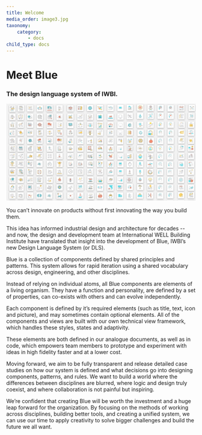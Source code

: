 ```yaml
---
title: Welcome
media_order: image3.jpg
taxonomy:
    category:
        - docs
child_type: docs
---
```


<h1> Meet Blue</h1>
<h3 style="text-align: left;"> The design language system of IWBI.</h3>

![](image3.jpg?width=100%)

<p style="text-align: left;">You can’t innovate on products without first innovating the way you build them. </p>

<p style="text-align: left;">This idea has informed industrial design and architecture for decades -- and now, the design and development team at International WELL Building Institute have translated that insight into the development of Blue, IWBI’s new Design Language System (or DLS). </p>

<p style="text-align: left;">Blue is a collection of components defined by shared principles and patterns. This system allows for rapid iteration using a shared vocabulary across design, engineering, and other disciplines.</p>

<p style="text-align: left;" >Instead of relying on individual atoms, all Blue components are elements of a living organism. They have a function and personality, are defined by a set of properties, can co-exists with others and can evolve independently. </p>

<p style="text-align: left;">Each component is defined by it’s required elements (such as title, text, icon and picture), and may sometimes contain optional elements. All of the components and views are built with our own technical view framework, which handles these styles, states and adaptivity. </p>

<p style="text-align: left;">These elements are both defined in our analogue documents, as well as in code, which empowers team members to prototype and experiment with ideas in high fidelity faster and at a lower cost.</p>

<p style="text-align: left;">Moving forward, we aim to be fully transparent and release detailed case studies on how our system is defined and what decisions go into designing components, patterns, and rules. We want to build a world where the differences between disciplines are blurred, where logic and design truly coexist, and where collaboration is not painful but inspiring.</p>

<p style="text-align: left;">We’re confident that creating Blue will be worth the investment and a huge leap forward for the organization. By focusing on the methods of working across disciplines, building better tools, and creating a unified system, we can use our time to apply creativity to solve bigger challenges and build the future we all want. </p>




